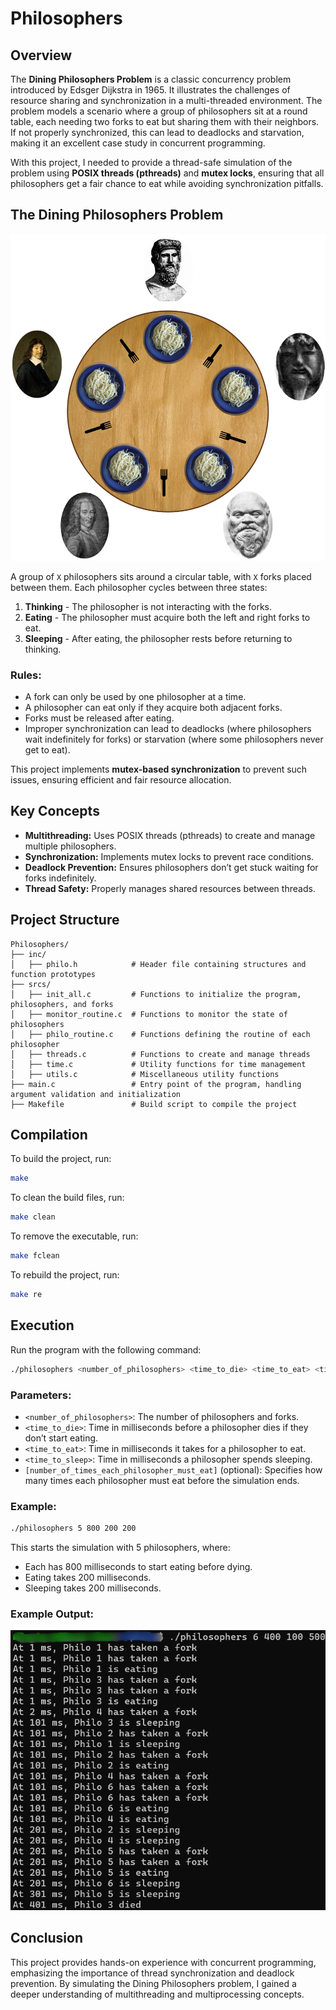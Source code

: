 # Philosophers

## Overview

The **Dining Philosophers Problem** is a classic concurrency problem introduced by Edsger Dijkstra in 1965. It illustrates the challenges of resource sharing and synchronization in a multi-threaded environment. The problem models a scenario where a group of philosophers sit at a round table, each needing two forks to eat but sharing them with their neighbors. If not properly synchronized, this can lead to deadlocks and starvation, making it an excellent case study in concurrent programming.

With this project, I needed to provide a thread-safe simulation of the problem using **POSIX threads (pthreads)** and **mutex locks**, ensuring that all philosophers get a fair chance to eat while avoiding synchronization pitfalls.

## The Dining Philosophers Problem

![Dining Philosophers](An_illustration_of_the_dining_philosophers_problem.png)

A group of `X` philosophers sits around a circular table, with `X` forks placed between them. Each philosopher cycles between three states:

1. **Thinking** - The philosopher is not interacting with the forks.
2. **Eating** - The philosopher must acquire both the left and right forks to eat.
3. **Sleeping** - After eating, the philosopher rests before returning to thinking.

### Rules:

- A fork can only be used by one philosopher at a time.
- A philosopher can eat only if they acquire both adjacent forks.
- Forks must be released after eating.
- Improper synchronization can lead to deadlocks (where philosophers wait indefinitely for forks) or starvation (where some philosophers never get to eat).

This project implements **mutex-based synchronization** to prevent such issues, ensuring efficient and fair resource allocation.

## Key Concepts

- **Multithreading:** Uses POSIX threads (pthreads) to create and manage multiple philosophers.
- **Synchronization:** Implements mutex locks to prevent race conditions.
- **Deadlock Prevention:** Ensures philosophers don’t get stuck waiting for forks indefinitely.
- **Thread Safety:** Properly manages shared resources between threads.

## Project Structure

```
Philosophers/
├── inc/
│   ├── philo.h            # Header file containing structures and function prototypes
├── srcs/
│   ├── init_all.c         # Functions to initialize the program, philosophers, and forks
│   ├── monitor_routine.c  # Functions to monitor the state of philosophers
│   ├── philo_routine.c    # Functions defining the routine of each philosopher
│   ├── threads.c          # Functions to create and manage threads
│   ├── time.c             # Utility functions for time management
│   ├── utils.c            # Miscellaneous utility functions
├── main.c                 # Entry point of the program, handling argument validation and initialization
├── Makefile               # Build script to compile the project
```

## Compilation

To build the project, run:

```sh
make
```

To clean the build files, run:

```sh
make clean
```

To remove the executable, run:

```sh
make fclean
```

To rebuild the project, run:

```sh
make re
```

## Execution

Run the program with the following command:

```sh
./philosophers <number_of_philosophers> <time_to_die> <time_to_eat> <time_to_sleep> [number_of_times_each_philosopher_must_eat]
```

### Parameters:

- `<number_of_philosophers>`: The number of philosophers and forks.
- `<time_to_die>`: Time in milliseconds before a philosopher dies if they don’t start eating.
- `<time_to_eat>`: Time in milliseconds it takes for a philosopher to eat.
- `<time_to_sleep>`: Time in milliseconds a philosopher spends sleeping.
- `[number_of_times_each_philosopher_must_eat]` (optional): Specifies how many times each philosopher must eat before the simulation ends.

### Example:

```sh
./philosophers 5 800 200 200
```

This starts the simulation with 5 philosophers, where:

- Each has 800 milliseconds to start eating before dying.
- Eating takes 200 milliseconds.
- Sleeping takes 200 milliseconds.

### Example Output:
<p align="center">
  <img src="sample1.png" alt="Sample Output">
</p>

## Conclusion

This project provides hands-on experience with concurrent programming, emphasizing the importance of thread synchronization and deadlock prevention. By simulating the Dining Philosophers problem, I gained a deeper understanding of multithreading and multiprocessing concepts.

